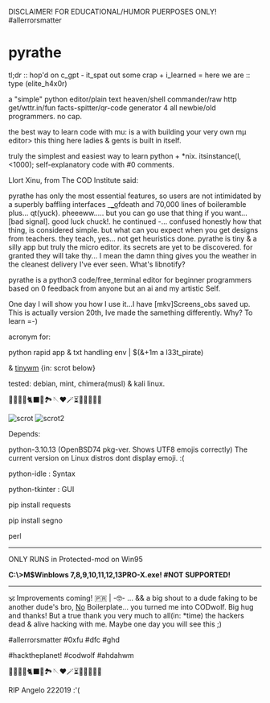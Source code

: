 DISCLAIMER! FOR EDUCATIONAL/HUMOR PUERPOSES ONLY! #allerrorsmatter

# pyrathe

tl;dr :: hop'd on c_gpt - it_spat out some crap + i_learned = here we are :: type (elite_h4x0r)

a "simple" python editor/plain text heaven/shell commander/raw http get/wttr.in/fun facts-spitter/qr-code generator 4 all newbie/old programmers. no cap.

the best way to learn code with mu: is a with building your very own mµ editor> this thing here ladies & gents is built in itself.

truly the simplest and easiest way to learn python + *nix. itsinstance(l, <1000); self-explanatory code with #0 comments.

Llort Xinu, from The COD Institute said:

pyrathe has only the most essential features, so users are not intimidated by a superbly baffling interfaces _[_o](https://github.com/mu-editor/mu/blob/master/mu/logic.py)fdeath and 70,000 lines of boileramble plus... qt(yuck). pheeeww..... but you can go use that thing if you want...[bad signal]. good luck chuck!. he continued -... confused honestly how that thing, is considered simple. but what can you expect when you get designs from teachers. they teach, yes... not get heuristics done. pyrathe is tiny & a silly app but truly the micro editor. its secrets are yet to be discovered. for granted they will take thy... I mean the damn thing gives you the weather in the cleanest delivery I've ever seen. What's libnotify?

pyrathe is a python3 code/free_terminal editor for beginner programmers based on 0 feedback from anyone but an ai and my artistic Self.

One day I will show you how I use it...I have [mkv]Screens_obs saved up. This is actually version 20th, Ive made the samething differently. Why? To learn =-)

acronym for:

python rapid app & txt handling env | $(&+1m a l33t_pirate)

& [tinywm](https://www.github.com/hardkorebob/tinywm) {in: scrot below}

tested: debian, mint, chimera(musl) & kali linux.

🐡🐧🐍🐚🐈‍⬛🦤🏞🪡♥️🪄⏳️🎲🎯🧩🏅🎉

![scrot](https://github.com/hardkorebob/pyrhate/blob/main/scrot.png)
![scrot2](https://github.com/hardkorebob/pyrhate/blob/main/scrot2.png)


Depends:

  python-3.10.13 (OpenBSD74 pkg-ver. Shows UTF8 emojis correctly) The current version on Linux distros dont display emoji. :(
  
  python-idle : Syntax
  
  python-tkinter : GUI
  
  pip install requests

  pip install segno

  perl 
  
---

ONLY RUNS in Protected-mod on Win95

**C:\\>M$Winblows 7,8,9,10,11,12,13PRO-X.exe! #NOT SUPPORTED!**

---

🕉 Improvements coming! 🇵🇷 | -🤓- ... && a big shout to a dude faking to be another dude's bro, [No](https://www.youtube.com/watch?v=bJQj1uKtnus&pp=ygUbbm8gYm9pbGVycGxhdGUgY3VsdCBvZiBkb25l) Boilerplate... you turned me into CODwolf. Big hug and thanks! But a true thank you very much to all(in: *time) the hackers dead & alive hacking with me. Maybe one day you will see this ;)


#allerrorsmatter #0xfu #dfc #ghd

#hacktheplanet! #codwolf #ahdahwm

🐡🐧🐍🐚🐈‍⬛🦤🏞🪡♥️🪄⏳️🎲🎯🧩🏅🎉

RIP Angelo 222019 :'(
